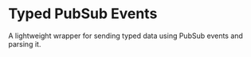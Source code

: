 # Typed PubSub Events

A lightweight wrapper for sending typed data using PubSub events and parsing it.
